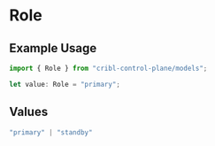# Role

## Example Usage

```typescript
import { Role } from "cribl-control-plane/models";

let value: Role = "primary";
```

## Values

```typescript
"primary" | "standby"
```